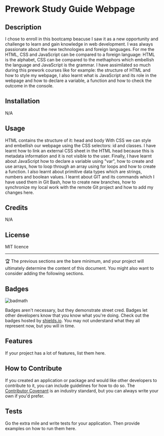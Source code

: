 # Prework Study Guide Webpage

## Description

I chose to enroll in this bootcamp beacuse I saw it as a new opportunity and challenge to learn and gain knowledge in web development.
I was always passionate about the new technologies and foreign languages. For me the HTML, CSS and JavaScript can be compared to a foreign language: HTML is the alphabet, CSS can be compared to the methaphors which embellish the language and JavaScript is the grammar.
I have assimilated so much during this prework courses like for example: the structure of HTML and how to style my webpage, I also learnt what is JavaScript and its role in the webpage and how to declare a variable, a function and how to check the outcome in the console.

## Installation

N/A

## Usage

HTML contains the structure of it: head and body
With CSS we can style and embellish our webpage using the CSS selectors: id and classes. I have learnt how to link an external CSS sheet in the HTML head because this is metadata information and it is not visible to the user.
Finally, I have learnt about JavaScript how to declare a variable using "var", how to create and use arrays, how to loop through an array using for loops and how to create a function. I also learnt about primitive data types which are strings, numbers and boolean values.
I learnt about GIT and its commands which I have used them in Git Bash, how to create new branches, how to synchronize my local work with the remote Git project and how to add my changes here.

## Credits

N/A

## License

MIT licence

---

🏆 The previous sections are the bare minimum, and your project will ultimately determine the content of this document. You might also want to consider adding the following sections.

## Badges

![badmath](https://img.shields.io/github/languages/top/nielsenjared/badmath)

Badges aren't necessary, but they demonstrate street cred. Badges let other developers know that you know what you're doing. Check out the badges hosted by [shields.io](https://shields.io/). You may not understand what they all represent now, but you will in time.

## Features

If your project has a lot of features, list them here.

## How to Contribute

If you created an application or package and would like other developers to contribute to it, you can include guidelines for how to do so. The [Contributor Covenant](https://www.contributor-covenant.org/) is an industry standard, but you can always write your own if you'd prefer.

## Tests

Go the extra mile and write tests for your application. Then provide examples on how to run them here.
